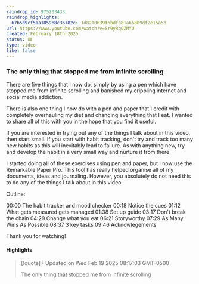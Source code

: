 ```yaml
---
raindrop_id: 975203433
raindrop_highlights:
  67b5d9cf5aa1859b8c36782c: 1d8210639f6bdfa81a66809df2e15a5b
url: https://www.youtube.com/watch?v=Sr9yRqOZMYU
created: February 18th 2025
status: 🟥
type: video
like: false
---
```



### The only thing that stopped me from infinite scrolling

There are five things that I now do, simply by using a pen which have  stopped me from infinite scrolling and banished my crippling internet and social media addiction. 

There is also one thing I now do with a pen and paper that I credit with completely overhauling my diet and changing everything that I eat. I wanted to share all of this with you in the hope that you find it useful. 

If you are interested in trying out any of the things I talk about in this video, then start small. If you start with habit tracking, don&#39;t try and track too many new habits as this will inevitably lead to failure. As with anything new, try and develop the habit in a very small way and nurture it from there.

I started doing all of these exercises using pen and paper, but I now use the Remarkable Paper Pro. This tool has really helped organise all of my documents, ideas and journaling. However, you absolutely do not need this to do any of the things I talk about in this video.

Outline:

00:00 The habit tracker and mood checker
00:18 Notice the cues
01:12 What gets measured gets managed
01:38 Set up guide
03:17 Don&#39;t break the chain
04:29 Change what you eat
06:21 Storyworthy
07:29 As Many Wins As Possible
08:37 3 key tasks
09:46 Acknowlegements

Thank you for watching!

#### Highlights

> [!quote]+ Updated on Wed Feb 19 2025 08:17:03 GMT-0500
>
> The only thing that stopped me from infinite scrolling
